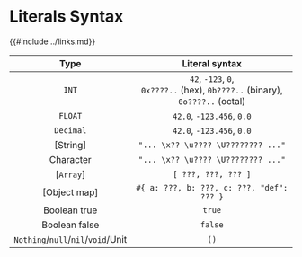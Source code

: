 Literals Syntax
===============

{{#include ../links.md}}

|                Type                |                                  Literal syntax                                  |
| :--------------------------------: | :------------------------------------------------------------------------------: |
|               `INT`                | `42`, `-123`, `0`,<br/>`0x????..` (hex), `0b????..` (binary), `0o????..` (octal) |
|              `FLOAT`               |                            `42.0`, `-123.456`, `0.0`                             |
|              `Decimal`             |                            `42.0`, `-123.456`, `0.0`                             |
|              [String]              |                        `"... \x?? \u???? \U???????? ..."`                        |
|             Character              |                        `"... \x?? \u???? \U???????? ..."`                        |
|             [`Array`]              |                               `[ ???, ???, ??? ]`                                |
|            [Object map]            |                    `#{ a: ???, b: ???, c: ???, "def": ??? }`                     |
|            Boolean true            |                                      `true`                                      |
|           Boolean false            |                                     `false`                                      |
| `Nothing`/`null`/`nil`/`void`/Unit |                                       `()`                                       |

